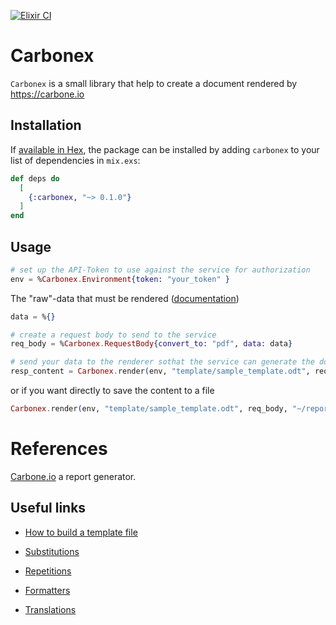 [![Elixir CI](https://github.com/pascal-chenevas/carbonex/actions/workflows/elixir.yml/badge.svg?branch=main)](https://github.com/pascal-chenevas/carbonex/actions/workflows/elixir.yml)

# Carbonex

`Carbonex` is a small library that help to create a document rendered by https://carbone.io

## Installation

If [available in Hex](https://hex.pm/docs/publish), the package can be installed
by adding `carbonex` to your list of dependencies in `mix.exs`:

```elixir
def deps do
  [
    {:carbonex, "~> 0.1.0"}
  ]
end
```

## Usage

```elixir
# set up the API-Token to use against the service for authorization
env = %Carbonex.Environment{token: "your_token" }
```

The "raw"-data that must be rendered ([documentation](https://carbone.io/documentation.html#building-a-template))

```elixir
data = %{}
```
```elixir
# create a request body to send to the service 
req_body = %Carbonex.RequestBody{convert_to: "pdf", data: data}
```

```elixir
# send your data to the renderer sothat the service can generate the document
resp_content = Carbonex.render(env, "template/sample_template.odt", req_body)
```

or if you want directly to save the content to a file

```elixir
Carbonex.render(env, "template/sample_template.odt", req_body, "~/report.pdf")
```

# References

[Carbone.io](https://carbone.io) a report generator.

## Useful links

- [How to build a template file](https://carbone.io/documentation.html#building-a-template)

- [Substitutions](https://carbone.io/documentation.html#substitutions)

- [Repetitions](https://carbone.io/documentation.html#repetitions)

- [Formatters](https://carbone.io/documentation.html#formatters)

- [Translations](https://carbone.io/documentation.html#translations)

